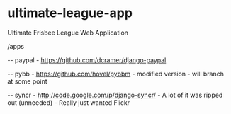 ultimate-league-app
===================

Ultimate Frisbee League Web Application

/apps

 -- paypal
 	- https://github.com/dcramer/django-paypal

 -- pybb
 	- https://github.com/hovel/pybbm
 	- modified version
 	- will branch at some point

 -- syncr
 	- http://code.google.com/p/django-syncr/
 	- A lot of it was ripped out (unneeded)
 	- Really just wanted Flickr